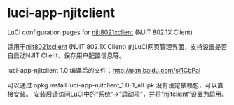 luci-app-njitclient
===================

LuCI configuration pages for <a href="https://github.com/liuqun/njit8021xclient/" target="_blank">njit8021xclient</a> (NJIT 802.1X Client)

适用于<a href="https://github.com/liuqun/njit8021xclient" target="_blank">njit8021xclient</a> (NJIT 802.1X Client) 的LuCI网页管理界面，支持设置是否自启动NJIT Client、保存用户配置信息等。

luci-app-njitclient 1.0 编译后的文件：<a href="http://pan.baidu.com/s/1CbPal" target="_blank">http://pan.baidu.com/s/1CbPal</a>

可以通过 opkg install luci-app-njitclient_1.0-1_all.ipk 没有设定依赖包，可以直接安装。
安装后请访问LuCI中的“系统”->“启动项”，并将“njitclient”设置为启用。
